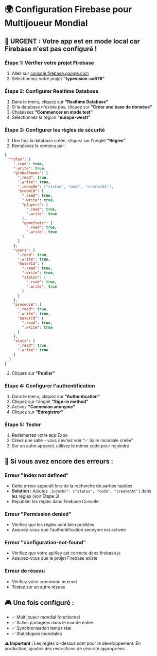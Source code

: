 # 🌍 Configuration Firebase pour Multijoueur Mondial

## 🚨 URGENT : Votre app est en mode local car Firebase n'est pas configuré !

### Étape 1: Vérifier votre projet Firebase
1. Allez sur [console.firebase.google.com](https://console.firebase.google.com)
2. Sélectionnez votre projet **"typevision-ac679"**

### Étape 2: Configurer Realtime Database
1. Dans le menu, cliquez sur **"Realtime Database"**
2. Si la database n'existe pas, cliquez sur **"Créer une base de données"**
3. Choisissez **"Commencer en mode test"**
4. Sélectionnez la région **"europe-west1"**

### Étape 3: Configurer les règles de sécurité
1. Une fois la database créée, cliquez sur l'onglet **"Règles"**
2. Remplacez le contenu par :

```json
{
  "rules": {
    ".read": true,
    ".write": true,
    "globalRooms": {
      ".read": true,
      ".write": true,
      ".indexOn": ["status", "code", "createdAt"],
      "$roomId": {
        ".read": true,
        ".write": true,
        "players": {
          ".read": true,
          ".write": true
        },
        "gameState": {
          ".read": true,
          ".write": true
        }
      }
    },
    "users": {
      ".read": true,
      ".write": true,
      "$userId": {
        ".read": true,
        ".write": true,
        "status": {
          ".read": true,
          ".write": true
        }
      }
    },
    "presence": {
      ".read": true,
      ".write": true,
      "$userId": {
        ".read": true,
        ".write": true
      }
    },
    "stats": {
      ".read": true,
      ".write": true
    }
  }
}
```

3. Cliquez sur **"Publier"**

### Étape 4: Configurer l'authentification
1. Dans le menu, cliquez sur **"Authentication"**
2. Cliquez sur l'onglet **"Sign-in method"**
3. Activez **"Connexion anonyme"**
4. Cliquez sur **"Enregistrer"**

### Étape 5: Tester
1. Redémarrez votre app Expo
2. Créez une salle - vous devriez voir "✅ Salle mondiale créée"
3. Sur un autre appareil, utilisez le même code pour rejoindre

## 🔧 Si vous avez encore des erreurs :

### Erreur "Index not defined"
- Cette erreur apparaît lors de la recherche de parties rapides
- **Solution :** Ajoutez `.indexOn": ["status", "code", "createdAt"]` dans les règles (voir Étape 3)
- Republier les règles dans Firebase Console

### Erreur "Permission denied"
- Vérifiez que les règles sont bien publiées
- Assurez-vous que l'authentification anonyme est activée

### Erreur "configuration-not-found"
- Vérifiez que votre apiKey est correcte dans firebase.js
- Assurez-vous que le projet Firebase existe

### Erreur de réseau
- Vérifiez votre connexion internet
- Testez sur un autre réseau

## 🎮 Une fois configuré :
- ✅ Multijoueur mondial fonctionnel
- ✅ Salles partagées dans le monde entier
- ✅ Synchronisation temps réel
- ✅ Statistiques mondiales

**⚠️ Important :** Les règles ci-dessus sont pour le développement. En production, ajoutez des restrictions de sécurité appropriées.
